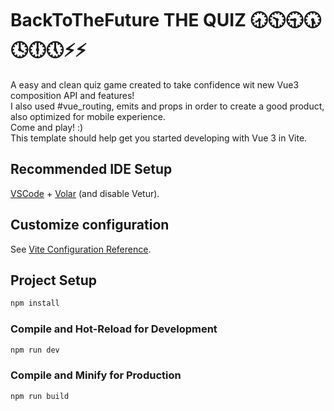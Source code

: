 # BackToTheFuture THE QUIZ 🕣🕥🕤🕠🕓🕕🕔⚡⚡

A easy and clean quiz game created to take confidence wit new Vue3 composition API and features!<br/>
I also used #vue_routing, emits and props in order to create a good product, also optimized for mobile experience.<br/>
Come and play! :)<br/>
This template should help get you started developing with Vue 3 in Vite.

## Recommended IDE Setup

[VSCode](https://code.visualstudio.com/) + [Volar](https://marketplace.visualstudio.com/items?itemName=Vue.volar) (and disable Vetur).

## Customize configuration

See [Vite Configuration Reference](https://vite.dev/config/).

## Project Setup

```sh
npm install
```

### Compile and Hot-Reload for Development

```sh
npm run dev
```

### Compile and Minify for Production

```sh
npm run build
```

